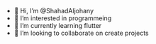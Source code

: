 - 👋 Hi, I’m @ShahadAljohany
- 👀 I’m interested in programmeing
- 🌱 I’m currently learning flutter
- 💞️ I’m looking to collaborate on create projects
 


<!---
ShahadAljohany/ShahadAljohany is a ✨ special ✨ repository because its `README.md` (this file) appears on your GitHub profile.
You can click the Preview link to take a look at your changes.
--->
